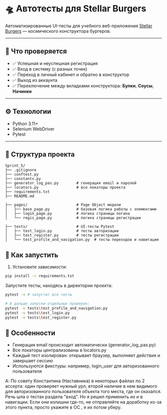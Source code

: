 # 🛸 Автотесты для Stellar Burgers

Автоматизированные UI-тесты для учебного веб-приложения [Stellar Burgers](https://stellarburgers.nomoreparties.site) — космического конструктора бургеров.

---

## 📌 Что проверяется

- ✅ Успешная и неуспешная регистрация
- ✅ Вход в систему (с разных точек)
- ✅ Переход в личный кабинет и обратно в конструктор
- ✅ Выход из аккаунта
- ✅ Переключение между вкладками конструктора: **Булки**, **Соусы**, **Начинки**

---

## ⚙️ Технологии

- Python 3.11+
- Selenium WebDriver
- Pytest

---

## 📁 Структура проекта

```text
Sprint_5/
├── .gitignore
├── conftest.py
├── constants.py
├── generator_log_pas.py        # генерация email и паролей
├── locators.py                 # все локаторы проекта
├── requirements.txt
├── README.md

├── pages/                      # Page Object модели
│   ├── base_page.py            # базовая логика работы с элементами
│   ├── login_page.py           # логика страницы логина
│   └── regis_page.py           # логика страницы регистрации

├── tests/                      # UI-тесты Pytest
│   ├── test_login.py           # тесты авторизации
│   ├── test_register.py        # тесты регистрации
│   └── test_profile_and_navigation.py  # тесты переходов и навигации
```

## 🚀 Как запустить

1. Установите зависимости:

```bash
pip install -r requirements.txt
```
Запустите тесты, находясь в директории проекта:

```bash
pytest -v # запустит все тесты

# А дальше запуски отдельных проверок: 
pytest -v tests\test_profile_and_navigation.py
pytest -v tests\test_login.py
pytest -v tests\test_register.py
```


## 🧠 Особенности

* Генерация email происходит автоматически (generator_log_pas.py)
* Все локаторы централизованы в locators.py
* Каждый тест изолирован: открывает браузер, выполняет действия и завершает сессию
* Используются фикстуры: например, login_user для авторизованного пользователя

A: По совету Константина (Наставника) в некоторых файлах по 2 ассерта: один проверяет нужный урл, второй наличие в нем видимого для авторизованного пользователя объекта того места, где он оказался. Речь шла о тестах раздела "вход".
Но я решил применить их и в навигации. Если они излишни где-то, не отправляйте на доработку из-за этого пункта, просто укажите в ОС , я их потом уберу.
